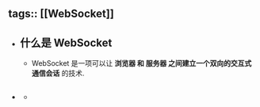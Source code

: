 tags:: [[WebSocket]]
---

- ## 什么是 WebSocket
	- WebSocket 是一项可以让 **浏览器 和 服务器 之间建立一个双向的交互式通信会话** 的技术.
- ##
	-